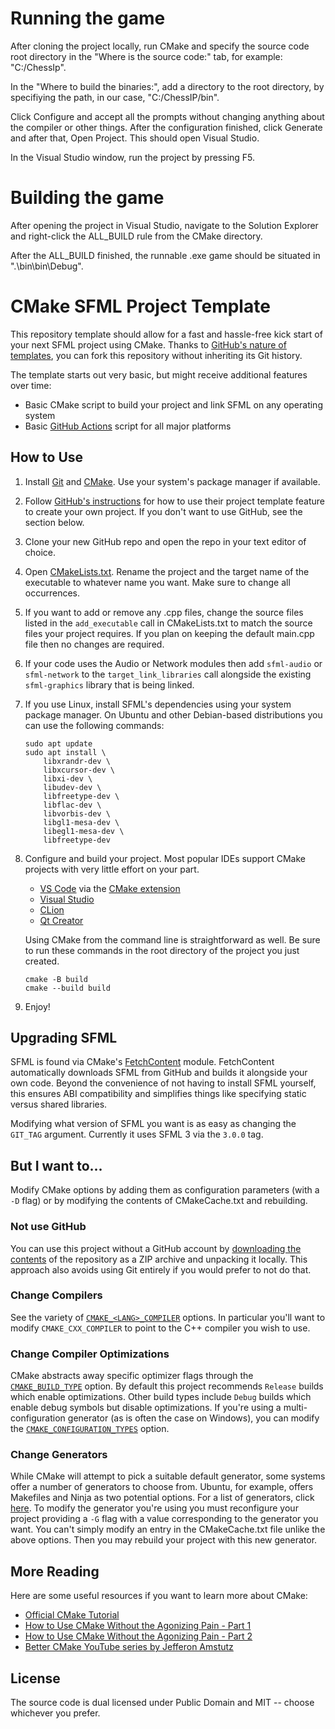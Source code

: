 # Running the game

After cloning the project locally, run CMake and specify the source code root directory in the "Where is the source code:" tab, for example: "C:/ChessIp".

In the "Where to build the binaries:", add a directory to the root directory, by specifiying the path, in our case, "C:/ChessIP/bin".

Click Configure and accept all the prompts without changing anything about the compiler or other things.
After the configuration finished, click Generate and after that, Open Project. This should open Visual Studio.

In the Visual Studio window, run the project by pressing F5.

# Building the game

After opening the project in Visual Studio, navigate to the Solution Explorer and right-click the ALL_BUILD rule from the CMake directory.

After the ALL_BUILD finished, the runnable .exe game should be situated in ".\bin\bin\Debug".


# CMake SFML Project Template

This repository template should allow for a fast and hassle-free kick start of your next SFML project using CMake.
Thanks to [GitHub's nature of templates](https://docs.github.com/en/repositories/creating-and-managing-repositories/creating-a-repository-from-a-template), you can fork this repository without inheriting its Git history.

The template starts out very basic, but might receive additional features over time:

- Basic CMake script to build your project and link SFML on any operating system
- Basic [GitHub Actions](https://github.com/features/actions) script for all major platforms

## How to Use

1. Install [Git](https://git-scm.com/downloads) and [CMake](https://cmake.org/download/). Use your system's package manager if available.
2. Follow [GitHub's instructions](https://docs.github.com/en/repositories/creating-and-managing-repositories/creating-a-repository-from-a-template) for how to use their project template feature to create your own project. If you don't want to use GitHub, see the section below.
3. Clone your new GitHub repo and open the repo in your text editor of choice.
4. Open [CMakeLists.txt](CMakeLists.txt). Rename the project and the target name of the executable to whatever name you want. Make sure to change all occurrences.
5. If you want to add or remove any .cpp files, change the source files listed in the `add_executable` call in CMakeLists.txt to match the source files your project requires. If you plan on keeping the default main.cpp file then no changes are required.
6. If your code uses the Audio or Network modules then add `sfml-audio` or `sfml-network` to the `target_link_libraries` call alongside the existing `sfml-graphics` library that is being linked.
7. If you use Linux, install SFML's dependencies using your system package manager. On Ubuntu and other Debian-based distributions you can use the following commands:
   ```
   sudo apt update
   sudo apt install \
       libxrandr-dev \
       libxcursor-dev \
       libxi-dev \
       libudev-dev \
       libfreetype-dev \
       libflac-dev \
       libvorbis-dev \
       libgl1-mesa-dev \
       libegl1-mesa-dev \
       libfreetype-dev
   ```
8. Configure and build your project. Most popular IDEs support CMake projects with very little effort on your part.

   - [VS Code](https://code.visualstudio.com) via the [CMake extension](https://code.visualstudio.com/docs/cpp/cmake-linux)
   - [Visual Studio](https://docs.microsoft.com/en-us/cpp/build/cmake-projects-in-visual-studio?view=msvc-170)
   - [CLion](https://www.jetbrains.com/clion/features/cmake-support.html)
   - [Qt Creator](https://doc.qt.io/qtcreator/creator-project-cmake.html)

   Using CMake from the command line is straightforward as well.
   Be sure to run these commands in the root directory of the project you just created.

   ```
   cmake -B build
   cmake --build build
   ```

9. Enjoy!

## Upgrading SFML

SFML is found via CMake's [FetchContent](https://cmake.org/cmake/help/latest/module/FetchContent.html) module.
FetchContent automatically downloads SFML from GitHub and builds it alongside your own code.
Beyond the convenience of not having to install SFML yourself, this ensures ABI compatibility and simplifies things like specifying static versus shared libraries.

Modifying what version of SFML you want is as easy as changing the `GIT_TAG` argument.
Currently it uses SFML 3 via the `3.0.0` tag.

## But I want to...

Modify CMake options by adding them as configuration parameters (with a `-D` flag) or by modifying the contents of CMakeCache.txt and rebuilding.

### Not use GitHub

You can use this project without a GitHub account by [downloading the contents](https://github.com/SFML/cmake-sfml-project/archive/refs/heads/master.zip) of the repository as a ZIP archive and unpacking it locally.
This approach also avoids using Git entirely if you would prefer to not do that.

### Change Compilers

See the variety of [`CMAKE_<LANG>_COMPILER`](https://cmake.org/cmake/help/latest/variable/CMAKE_LANG_COMPILER.html) options.
In particular you'll want to modify `CMAKE_CXX_COMPILER` to point to the C++ compiler you wish to use.

### Change Compiler Optimizations

CMake abstracts away specific optimizer flags through the [`CMAKE_BUILD_TYPE`](https://cmake.org/cmake/help/latest/variable/CMAKE_BUILD_TYPE.html) option.
By default this project recommends `Release` builds which enable optimizations.
Other build types include `Debug` builds which enable debug symbols but disable optimizations.
If you're using a multi-configuration generator (as is often the case on Windows), you can modify the [`CMAKE_CONFIGURATION_TYPES`](https://cmake.org/cmake/help/latest/variable/CMAKE_CONFIGURATION_TYPES.html#variable:CMAKE_CONFIGURATION_TYPES) option.

### Change Generators

While CMake will attempt to pick a suitable default generator, some systems offer a number of generators to choose from.
Ubuntu, for example, offers Makefiles and Ninja as two potential options.
For a list of generators, click [here](https://cmake.org/cmake/help/latest/manual/cmake-generators.7.html).
To modify the generator you're using you must reconfigure your project providing a `-G` flag with a value corresponding to the generator you want.
You can't simply modify an entry in the CMakeCache.txt file unlike the above options.
Then you may rebuild your project with this new generator.

## More Reading

Here are some useful resources if you want to learn more about CMake:

- [Official CMake Tutorial](https://cmake.org/cmake/help/latest/guide/tutorial/)
- [How to Use CMake Without the Agonizing Pain - Part 1](https://alexreinking.com/blog/how-to-use-cmake-without-the-agonizing-pain-part-1.html)
- [How to Use CMake Without the Agonizing Pain - Part 2](https://alexreinking.com/blog/how-to-use-cmake-without-the-agonizing-pain-part-2.html)
- [Better CMake YouTube series by Jefferon Amstutz](https://www.youtube.com/playlist?list=PL8i3OhJb4FNV10aIZ8oF0AA46HgA2ed8g)

## License

The source code is dual licensed under Public Domain and MIT -- choose whichever you prefer.
